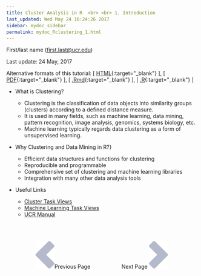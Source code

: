 ```yaml
---
title: Cluster Analysis in R  <br> <br> 1. Introduction
last_updated: Wed May 24 16:24:26 2017
sidebar: mydoc_sidebar
permalink: mydoc_Rclustering_1.html
---
```

First/last name (first.last@ucr.edu)

Last update: 24 May, 2017 

Alternative formats of this tutorial:
[ [HTML](http://girke.bioinformatics.ucr.edu/GEN242/pages/mydoc/Rclustering.html){:target="_blank"} ],
[ [PDF](http://girke.bioinformatics.ucr.edu/GEN242/pages/mydoc/Rclustering.pdf){:target="_blank"} ],
[ [.Rmd](https://raw.githubusercontent.com/tgirke/GEN242/gh-pages/_vignettes/14_Clustering/Rclustering.Rmd){:target="_blank"} ],
[ [.R](https://raw.githubusercontent.com/tgirke/GEN242/gh-pages/_vignettes/14_Clustering/Rclustering.R){:target="_blank"} ]


- What is Clustering?
    - Clustering is the classification of data objects into similarity groups (clusters) according to a defined distance measure. 
    - It is used in many fields, such as machine learning, data mining, pattern recognition, image analysis, genomics, systems biology, etc. 
    - Machine learning typically regards data clustering as a form of unsupervised learning.

- Why Clustering and Data Mining in R?}
    - Efficient data structures and functions for clustering
    - Reproducible and programmable
    - Comprehensive set of clustering and machine learning libraries 
    - Integration with many other data analysis tools

- Useful Links
    - [Cluster Task Views](http://cran.cnr.berkeley.edu/web/views/Cluster.html)
    - [Machine Learning Task Views](http://cran.cnr.berkeley.edu/web/views/MachineLearning.html)
    - [UCR Manual](http://manuals.bioinformatics.ucr.edu/home/R_BioCondManual#TOC-Clustering-and-Data-Mining-in-R)

<br><br><center><a href="mydoc_Rclustering_1.html"><img src="images/left_arrow.png" alt="Previous page."></a>Previous Page &nbsp; &nbsp; &nbsp; &nbsp; &nbsp; &nbsp; &nbsp; &nbsp; &nbsp; &nbsp; Next Page
<a href="mydoc_Rclustering_2.html"><img src="images/right_arrow.png" alt="Next page."></a></center>
